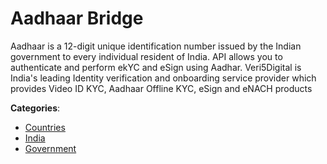 # Aadhaar Bridge


Aadhaar is a 12-digit unique identification number issued by the Indian government to every individual resident of India.  API allows you to authenticate and perform ekYC and eSign using Aadhar. Veri5Digital is India's leading Identity verification and onboarding service provider which provides Video ID KYC, Aadhaar Offline KYC, eSign and eNACH products



**Categories**:
- [Countries](https://github.com/apis-list/apis-list#countries)
- [India](https://github.com/apis-list/apis-list#india)
- [Government](https://github.com/apis-list/apis-list#government)






